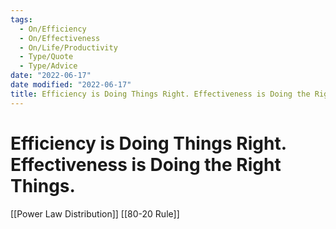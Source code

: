 ```yaml
---
tags:
  - On/Efficiency
  - On/Effectiveness
  - On/Life/Productivity
  - Type/Quote
  - Type/Advice
date: "2022-06-17"
date modified: "2022-06-17"
title: Efficiency is Doing Things Right. Effectiveness is Doing the Right Things.
---
```


# Efficiency is Doing Things Right. Effectiveness is Doing the Right Things.
[[Power Law Distribution]]
[[80-20 Rule]]
